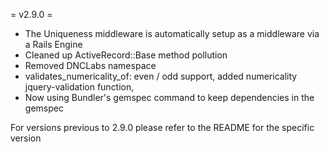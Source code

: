 = v2.9.0 =

- The Uniqueness middleware is automatically setup as a middleware via a Rails Engine
- Cleaned up ActiveRecord::Base method pollution
- Removed DNCLabs namespace
- validates_numericality_of: even / odd support, added numericality jquery-validation function, 
- Now using Bundler's gemspec command to keep dependencies in the gemspec

For versions previous to 2.9.0 please refer to the README for the specific version